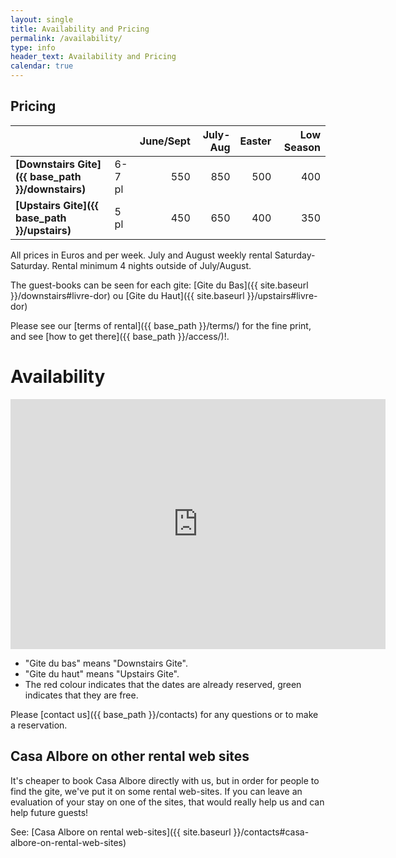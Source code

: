 ```yaml
---
layout: single
title: Availability and Pricing
permalink: /availability/
type: info
header_text: Availability and Pricing
calendar: true
---
```


## Pricing

|                            |           | **June/Sept** | **July-Aug** | **Easter** | **Low Season** |
|--------------|------|----------:|-------------:|-------------:|--------------:|
| **[Downstairs Gite]({{ base_path }}/downstairs)**   | 6-7 pl | 550             | 850                   | 500                  | 400                   |
| **[Upstairs Gite]({{ base_path }}/upstairs)** | 5 pl    | 450             | 650                   | 400                  | 350                   |

All prices in Euros and per week. July and August weekly rental
Saturday-Saturday. Rental minimum 4 nights outside of
July/August.

The guest-books can be seen for each gite: [Gite du Bas]({{ site.baseurl }}/downstairs#livre-dor) ou [Gite du Haut]({{ site.baseurl }}/upstairs#livre-dor)

Please see our [terms of rental]({{ base_path }}/terms/) for the fine print, and see [how to get there]({{ base_path }}/access/)!.

# Availability


<iframe src="https://www.google.com/calendar/embed?hl=en&showTitle=0&amp;showPrint=0&amp;showTabs=0&amp;showCalendars=0&amp;showTz=0&amp;height=400&amp;wkst=1&amp;bgcolor=%23FFFFFF&amp;src=h0cl2pufaic02ubqj1cdlr9ur0%40group.calendar.google.com&amp;color=%23711616&amp;src=64f2d319jcgv1grt6ae2h3erqg%40group.calendar.google.com&amp;color=%23711616&amp;src=hq49q7cc0e85vohtq3iqphs10g%40group.calendar.google.com&amp;color=%23125A12&amp;ctz=Europe%2FParis" style=" border-width:0 " width="600" height="400" frameborder="0" scrolling="no"></iframe>

* "Gite du bas" means "Downstairs Gite".
* "Gite du haut" means "Upstairs Gite".
* The red colour indicates that the dates are already reserved, green indicates that they are free.

Please [contact us]({{ base_path }}/contacts) for any questions or to make a reservation.

## Casa Albore on other rental web sites

It's cheaper to book Casa Albore directly with us, but in order for
people to find the gite, we've put it on some rental web-sites. If you can
leave an evaluation of your stay on one of the sites, that would
really help us and can help future guests!

See: [Casa Albore on rental web-sites]({{ site.baseurl }}/contacts#casa-albore-on-rental-web-sites)
